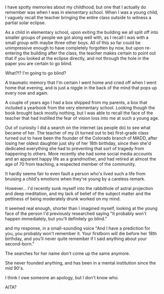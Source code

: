 I have spotty memories about my childhood, but one that I actually do remember was when I was in elementary school.  When I was a young child, I vaguely recall the teacher bringing the entire class outside to witness a partial solar eclipse.

As a child in elementary school, upon exiting the building we all split off into smaller groups of people we got along well with, as I recall I was with a small group with maybe three other boys.  All of this so far could be unimpressive enough to have completely forgotten by now, but upon re-entering the building after  the class, the teacher makes certain to point out that if you looked at the eclipse directly, and not through the hole in the paper you are certain to go blind.

What?!? I'm going to go blind?

A traumatic memory that I'm certain I went home and cried off when I went home that evening, and is just a niggle in the back of the mind that pops up every now and again.

A couple of years ago I had a box shipped from my parents, a box that included a yearbook from the very elementary school.  Looking though the book brought back mostly nothing, but I was able to recall the face of the teacher that had instilled the fear of vision loss into me at such a young age.

Out of curiosity I did a search on the internet (as people do) to see what became of her. The teacher of my (it turned out to be) first-grade class turned out to have been the founder of the Colorado branch of MADD, after losing her oldest daughter just shy of her 18th birthday, since then she'd dedicated everything she had to preventing that sort of tragedy from happening to others.  More recently she had some social media accounts and an apparent happy life as a grandmother, and had retired at almost the age of 70 from teaching, a respected member of the community.

It hardly seems fair to even fault a person who's lived such a life from bruising a child's emotions when they're young by a careless remark.

However... I'd recently sunk myself into the rabbithole of astral projection and deep meditation, and my lack of belief of the subject matter and the pettiness of being moderately drunk worked on my mind.

It seemed real enough, shorter than I imagined myself, looking at the young face of the person I'd previously researched saying "It probably won't happen immediately, but you'll definitely go blind."

and my response, in a small-sounding voice "And I have a prediction for you, you probably won't remember it.  Your firstborn will die before her 18th birthday, and you'll never quite remember if I said anything about your second-born."

The searches for her name don't come up the same anymore.

She never founded anything, and has been in a mental institution since the mid 90's.

I think I owe someone an apology, but I don't know who.

AITA?